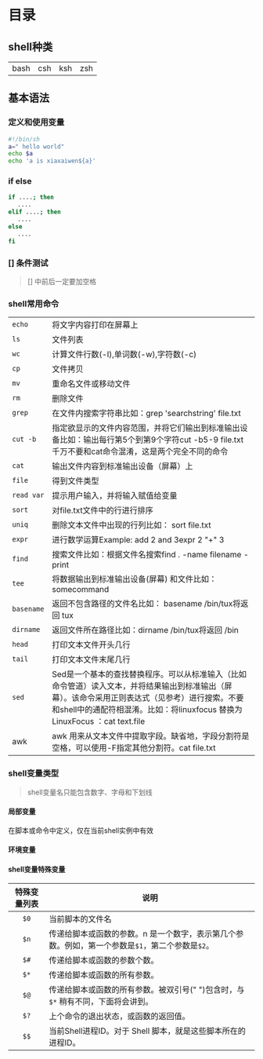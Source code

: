 # 目录

## shell种类
<table>
  <tr>
  <td>bash</td>
  <td>csh</td>
  <td>ksh</td>
  <td>zsh</td>
  </tr>
</table>

## 基本语法
### 定义和使用变量
```sh
#!/bin/sh
a=" hello world"
echo $a
echo 'a is xiaxaiwen${a}'
```
### if else
```sh
if ....; then 
　 .... 
elif ....; then 
　 .... 
else 
　 .... 
fi 
```
### [] 条件测试
> [] 中前后一定要加空格

### shell常用命令
|                           |                              |
|---------------------------|------------------------------|
|`echo`                     |将文字内容打印在屏幕上 |
|`ls`                       |文件列表 |
|`wc`                       |计算文件行数(-l),单词数(-w),字符数(-c) |
|`cp`                       | 文件拷贝 |
|`mv`                       | 重命名文件或移动文件 |
|`rm`                       | 删除文件 |
|`grep`                     | 在文件内搜索字符串比如：grep 'searchstring' file.txt |
|`cut -b`                   |  指定欲显示的文件内容范围，并将它们输出到标准输出设备比如：输出每行第5个到第9个字符cut -b5-9 file.txt千万不要和cat命令混淆，这是两个完全不同的命令 |
|`cat`                      | 输出文件内容到标准输出设备（屏幕）上 |
|`file`                     | 得到文件类型 |
|`read var`                 | 提示用户输入，并将输入赋值给变量 |
|`sort`                     | 对file.txt文件中的行进行排序 |
|`uniq`                     | 删除文本文件中出现的行列比如： sort file.txt | uniq |
|`expr`                     | 进行数学运算Example: add 2 and 3expr 2 "+" 3 |
|`find`                     | 搜索文件比如：根据文件名搜索find . -name filename -print |
|`tee`                      | 将数据输出到标准输出设备(屏幕) 和文件比如：somecommand | tee outfile |
|`basename`                 | 返回不包含路径的文件名比如： basename /bin/tux将返回 tux |
|`dirname`                  | 返回文件所在路径比如：dirname /bin/tux将返回 /bin |
|`head`                     | 打印文本文件开头几行 |
|`tail`                     | 打印文本文件末尾几行 |
|`sed`                      | Sed是一个基本的查找替换程序。可以从标准输入（比如命令管道）读入文本，并将结果输出到标准输出（屏幕）。该命令采用正则表达式（见参考）进行搜索。不要和shell中的通配符相混淆。比如：将linuxfocus 替换为 LinuxFocus ：cat text.file | sed 's/linuxfocus/LinuxFocus/' > newtext.file |
|awk                        | awk 用来从文本文件中提取字段。缺省地，字段分割符是空格，可以使用-F指定其他分割符。cat file.txt | awk -F, '{print $1 "," $3 }'这里我们使用，作为字段分割符，同时打印第一个和第三个字段。如果该文件内容如下： Adam Bor, 34, IndiaKerry Miller, 22, USA命令输出结果为：Adam Bor, IndiaKerry Miller, USA |
### shell变量类型
> shell变量名只能包含数字、字母和下划线
#### 局部变量
在脚本或命令中定义，仅在当前shell实例中有效
#### 环境变量

#### shell变量特殊变量

|特殊变量列表|  说明 |
|:-:|--------|
|`$0`|当前脚本的文件名|
|`$n`|传递给脚本或函数的参数。n 是一个数字，表示第几个参数。例如，第一个参数是`$1`，第二个参数是`$2`。|
|`$#`|传递给脚本或函数的参数个数。|
|`$*`|传递给脚本或函数的所有参数。|
|`$@`|传递给脚本或函数的所有参数。被双引号(" ")包含时，与 `$*` 稍有不同，下面将会讲到。|
|`$?`|上个命令的退出状态，或函数的返回值。|
|`$$`|当前Shell进程ID。对于 Shell 脚本，就是这些脚本所在的进程ID。|
